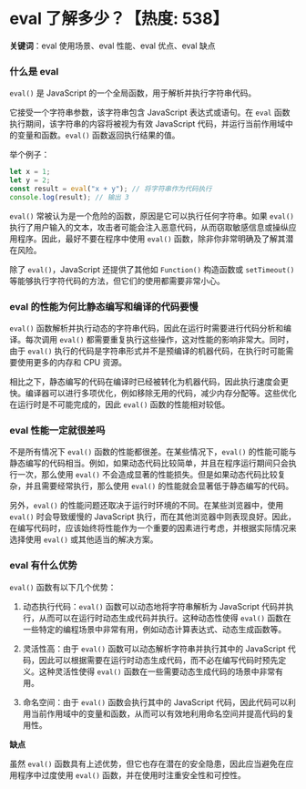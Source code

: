 # eval 了解多少？【热度: 538】

**关键词**：eval 使用场景、eval 性能、eval 优点、eval 缺点

### 什么是 eval

`eval()` 是 JavaScript 的一个全局函数，用于解析并执行字符串代码。

它接受一个字符串参数，该字符串包含 JavaScript 表达式或语句。在 `eval` 函数执行期间，该字符串的内容将被视为有效 JavaScript 代码，并运行当前作用域中的变量和函数。`eval()` 函数返回执行结果的值。

举个例子：

```js
let x = 1;
let y = 2;
const result = eval("x + y"); // 将字符串作为代码执行
console.log(result); // 输出 3
```

`eval()` 常被认为是一个危险的函数，原因是它可以执行任何字符串。如果 `eval()` 执行了用户输入的文本，攻击者可能会注入恶意代码，从而窃取敏感信息或操纵应用程序。因此，最好不要在程序中使用 `eval()`  函数，除非你非常明确及了解其潜在风险。

除了 `eval()`，JavaScript 还提供了其他如 `Function()` 构造函数或 `setTimeout()` 等能够执行字符代码的方法，但它们的使用都需要非常小心。


### eval 的性能为何比静态编写和编译的代码要慢

`eval()` 函数解析并执行动态的字符串代码，因此在运行时需要进行代码分析和编译。每次调用 `eval()` 都需要重复执行这些操作，这对性能的影响非常大。同时，由于 `eval()` 执行的代码是字符串形式并不是预编译的机器代码，在执行时可能需要使用更多的内存和 CPU 资源。

相比之下，静态编写的代码在编译时已经被转化为机器代码，因此执行速度会更快。编译器可以进行多项优化，例如移除无用的代码，减少内存分配等。这些优化在运行时是不可能完成的，因此 `eval()` 函数的性能相对较低。

### eval 性能一定就很差吗

不是所有情况下 `eval()` 函数的性能都很差。在某些情况下，`eval()` 的性能可能与静态编写的代码相当。例如，如果动态代码比较简单，并且在程序运行期间只会执行一次，那么使用 `eval()` 不会造成显著的性能损失。但是如果动态代码比较复杂，并且需要经常执行，那么使用 `eval()` 的性能就会显著低于静态编写的代码。

另外，`eval()` 的性能问题还取决于运行时环境的不同。在某些浏览器中，使用 `eval()` 时会导致缓慢的 JavaScript 执行，而在其他浏览器中则表现良好。因此，在编写代码时，应该始终将性能作为一个重要的因素进行考虑，并根据实际情况来选择使用 `eval()` 或其他适当的解决方案。


### eval 有什么优势

`eval()` 函数有以下几个优势：

1. 动态执行代码：`eval()` 函数可以动态地将字符串解析为 JavaScript 代码并执行，从而可以在运行时动态生成代码并执行。这种动态性使得 `eval()` 函数在一些特定的编程场景中非常有用，例如动态计算表达式、动态生成函数等。

2. 灵活性高：由于 `eval()` 函数可以动态解析字符串并执行其中的 JavaScript 代码，因此可以根据需要在运行时动态生成代码，而不必在编写代码时预先定义。这种灵活性使得 `eval()` 函数在一些需要动态生成代码的场景中非常有用。

3. 命名空间：由于 `eval()` 函数会执行其中的 JavaScript 代码，因此代码可以利用当前作用域中的变量和函数，从而可以有效地利用命名空间并提高代码的复用性。

**缺点**

虽然 `eval()` 函数具有上述优势，但它也存在潜在的安全隐患，因此应当避免在应用程序中过度使用 `eval()` 函数，并在使用时注重安全性和可控性。
